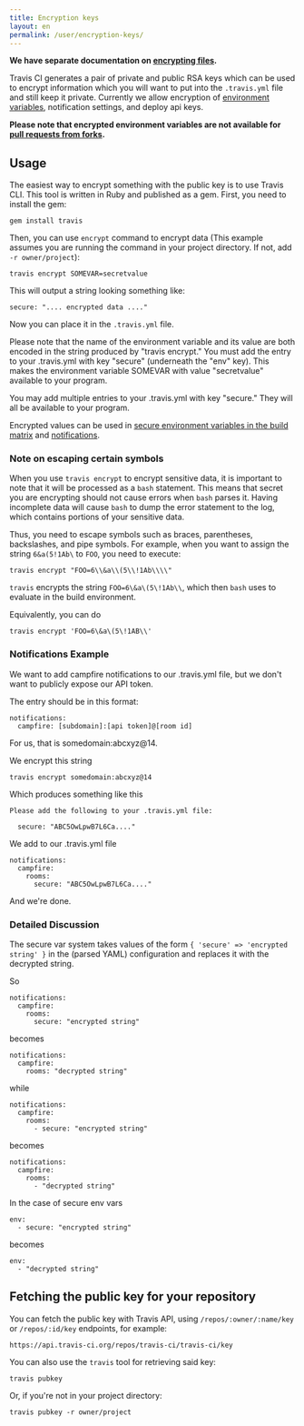 ```yaml
---
title: Encryption keys
layout: en
permalink: /user/encryption-keys/
---
```


**We have separate documentation on [encrypting files](/user/encrypting-files/).**

Travis CI generates a pair of private and public RSA keys which can be used
to encrypt information which you will want to put into the `.travis.yml` file and
still keep it private. Currently we allow encryption of
[environment variables](/user/environment-variables/), notification settings, and deploy api keys.

**Please note that encrypted environment variables are not available for [pull requests from forks](/user/pull-requests#Security-Restrictions-when-testing-Pull-Requests).**

## Usage

The easiest way to encrypt something with the public key is to use Travis CLI.
This tool is written in Ruby and published as a gem. First, you need to install
the gem:

    gem install travis

Then, you can use `encrypt` command to encrypt data (This example assumes you are running the command in your project directory. If not, add `-r owner/project`):

    travis encrypt SOMEVAR=secretvalue

This will output a string looking something like:

    secure: ".... encrypted data ...."

Now you can place it in the `.travis.yml` file.

Please note that the name of the environment variable and its value are both encoded in the string produced by "travis encrypt." You must add the entry to your .travis.yml with key "secure" (underneath the "env" key). This makes the environment variable SOMEVAR with value "secretvalue" available to your program.

You may add multiple entries to your .travis.yml with key "secure." They will all be available to your program.

Encrypted values can be used in
[secure environment variables in the build matrix](/user/environment-variables#Defining-Variables-in-.travis.yml)
and [notifications](/user/notifications).

### Note on escaping certain symbols

When you use `travis encrypt` to encrypt sensitive data, it is important to note that it will
be processed as a `bash` statement.
This means that secret you are encrypting should not cause errors when `bash` parses it.
Having incomplete data will cause `bash` to dump the error statement to the log, which
contains portions of your sensitive data.

Thus, you need to escape symbols such as braces, parentheses, backslashes, and pipe symbols.
For example, when you want to assign the string `6&a(5!1Ab\` to `FOO`, you need to execute:

    travis encrypt "FOO=6\\&a\\(5\\!1Ab\\\\"

`travis` encrypts the string `FOO=6\&a\(5\!1Ab\\`, which then `bash` uses to evaluate in the build environment.

Equivalently, you can do

    travis encrypt 'FOO=6\&a\(5\!1AB\\'

### Notifications Example

We want to add campfire notifications to our .travis.yml file, but we don't want to publicly expose our API token.

The entry should be in this format:

    notifications:
      campfire: [subdomain]:[api token]@[room id]

For us, that is somedomain:abcxyz@14.

We encrypt this string

    travis encrypt somedomain:abcxyz@14

Which produces something like this

    Please add the following to your .travis.yml file:

      secure: "ABC5OwLpwB7L6Ca...."

We add to our .travis.yml file

    notifications:
      campfire:
        rooms:
          secure: "ABC5OwLpwB7L6Ca...."

And we're done.

### Detailed Discussion

The secure var system takes values of the form ```{ 'secure' => 'encrypted string' }``` in the (parsed YAML) configuration and replaces it with the decrypted string.

So

    notifications:
      campfire:
        rooms:
          secure: "encrypted string"

becomes

    notifications:
      campfire:
        rooms: "decrypted string"

while

    notifications:
      campfire:
        rooms:
          - secure: "encrypted string"

becomes

    notifications:
      campfire:
        rooms:
          - "decrypted string"

In the case of secure env vars

    env:
      - secure: "encrypted string"

becomes

    env:
      - "decrypted string"

## Fetching the public key for your repository

You can fetch the public key with Travis API, using `/repos/:owner/:name/key` or
`/repos/:id/key` endpoints, for example:

    https://api.travis-ci.org/repos/travis-ci/travis-ci/key

You can also use the `travis` tool for retrieving said key:

    travis pubkey

Or, if you're not in your project directory:

    travis pubkey -r owner/project
